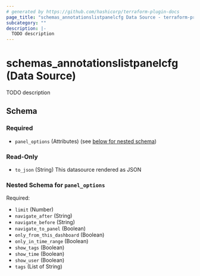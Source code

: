 ```yaml
---
# generated by https://github.com/hashicorp/terraform-plugin-docs
page_title: "schemas_annotationslistpanelcfg Data Source - terraform-provider-schemas"
subcategory: ""
description: |-
  TODO description
---
```


# schemas_annotationslistpanelcfg (Data Source)

TODO description



<!-- schema generated by tfplugindocs -->
## Schema

### Required

- `panel_options` (Attributes) (see [below for nested schema](#nestedatt--panel_options))

### Read-Only

- `to_json` (String) This datasource rendered as JSON

<a id="nestedatt--panel_options"></a>
### Nested Schema for `panel_options`

Required:

- `limit` (Number)
- `navigate_after` (String)
- `navigate_before` (String)
- `navigate_to_panel` (Boolean)
- `only_from_this_dashboard` (Boolean)
- `only_in_time_range` (Boolean)
- `show_tags` (Boolean)
- `show_time` (Boolean)
- `show_user` (Boolean)
- `tags` (List of String)


